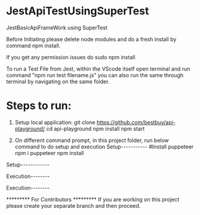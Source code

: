 # JestApiTestUsingSuperTest
JestBasicApiFrameWork using SuperTest



Before Initiating please delete node modules and do a fresh install 
by command npm install. 

If you get any permission issues do sudo npm install 

To run a Test File from Jest, within the VScode itself open terminal 
and run command  "npm run test filename.js" 
you can also run the same through terminal by navigating on the same folder.

Steps to run:
=============
1. Setup local application:
git clone https://github.com/bestbuy/api-playground/
cd api-playground
npm install
npm start

2. On different command prompt, in this project folder, run below command to do setup and execution
Setup-----------
#Install puppeteer
npm i puppeteer
npm install

Setup------------

Execution--------



Execution--------


********* For Contributors *********
  If you are working on this project please create your separate branch and then proceed.
